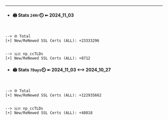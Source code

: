 

---
- #### 🖨️ **Stats** `24Hr`⏲️ ➼ 2024_11_03
```console


--> 🌐 Total
[+] New/ReNewed SSL Certs (ALL): +23333296


--> 🇳🇵 np_ccTLDs
[+] New/ReNewed SSL Certs (ALL): +8712

```

- #### 🖨️ **Stats** `7Days`⏲️ ➼ 2024_11_03 <--> 2024_10_27
```console


--> 🌐 Total
[+] New/ReNewed SSL Certs (ALL): +122935662


--> 🇳🇵 np_ccTLDs
[+] New/ReNewed SSL Certs (ALL): +48018

```

